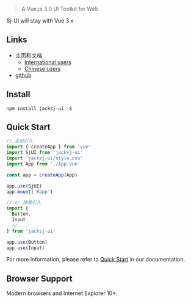 
> A Vue.js 3.0 UI Toolkit for Web.

Sj-UI will stay with Vue 3.x 


## Links
- 主页和文档
  - [International users](https://shenjian0909.github.io/)
  - [Chinese users](https://shenjian0909.github.io/)
- [github](https://github.com/shenjian0909/SJ-UI)

## Install
```shell
npm install jacksj-ui -S
```

## Quick Start
``` javascript
// 全局引入
import { createApp } from 'vue'
import SjUI from 'jacksj-ui'
import 'jacksj-ui/style.css'
import App from './App.vue'

const app = createApp(App)

app.use(SjUI)
app.mount('#app')

// or 按需引入
import {
  Button,
  Input
  // ...
} from 'jacksj-ui'

app.use(Button)
app.use(Input)
```
For more information, please refer to [Quick Start](https://shenjian0909.github.io) in our documentation.

## Browser Support
Modern browsers and Internet Explorer 10+.
